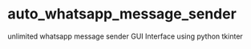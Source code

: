 # auto_whatsapp_message_sender
unlimited whatsapp message sender GUI Interface using python tkinter 
